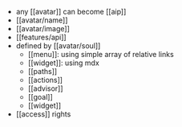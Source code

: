 - any [[avatar]] can become [[aip]]
- [[avatar/name]]
- [[avatar/image]]
- [[features/api]]
- defined by [[avatar/soul]]
	- [[menu]]: using simple array of relative links
	- [[widget]]: using mdx
	- [[paths]]
	- [[actions]]
	- [[advisor]]
	- [[goal]]
	- [[widget]]
- [[access]] rights